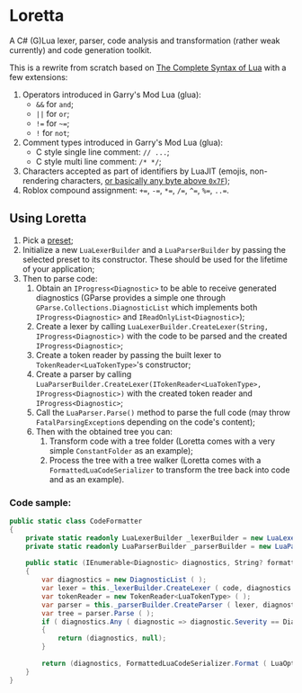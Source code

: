 # Loretta
A C# (G)Lua lexer, parser, code analysis and transformation (rather weak currently) and code generation toolkit.

This is a rewrite from scratch based on [The Complete Syntax of Lua](https://www.lua.org/manual/5.2/manual.html#9) with a few extensions:
1. Operators introduced in Garry's Mod Lua (glua):
    - `&&` for `and`;
    - `||` for `or`;
    - `!=` for `~=`;
    - `!` for `not`;
2. Comment types introduced in Garry's Mod Lua (glua):
    - C style single line comment: `// ...`;
    - C style multi line comment: `/* */`;
3. Characters accepted as part of identifiers by LuaJIT (emojis, non-rendering characters, [or basically any byte above `0x7F`](https://github.com/GGG-KILLER/Loretta/blob/e9b0bef6b3959c3365c311e80c68391dc6ac66e0/Loretta/Utilities/CharUtils.cs#L65-L87));
4. Roblox compound assignment: `+=`, `-=`, `*=`, `/=`, `^=`, `%=`, `..=`.

## Using Loretta
1. Pick a [preset](https://github.com/GGG-KILLER/Loretta/blob/e9b0bef6b3959c3365c311e80c68391dc6ac66e0/Loretta/LuaOptions.cs#L32-L119);
2. Initialize a new `LuaLexerBuilder` and a `LuaParserBuilder` by passing the selected preset to its constructor. These should be used for the lifetime of your application;
3. Then to parse code:
    1. Obtain an `IProgress<Diagnostic>` to be able to receive generated diagnostics (GParse provides a simple one through `GParse.Collections.DiagnosticList` which implements both `IProgress<Diagnostic>` and `IReadOnlyList<Diagnostic>`);
    2. Create a lexer by calling `LuaLexerBuilder.CreateLexer(String, IProgress<Diagnostic>)` with the code to be parsed and the created `IProgress<Diagnostic>`;
    3. Create a token reader by passing the built lexer to `TokenReader<LuaTokenType>`'s constructor;
    4. Create a parser by calling `LuaParserBuilder.CreateLexer(ITokenReader<LuaTokenType>, IProgress<Diagnostic>)` with the created token reader and `IProgress<Diagnostic>`;
    5. Call the `LuaParser.Parse()` method to parse the full code (may throw `FatalParsingException`s depending on the code's content);
    6. Then with the obtained tree you can:
        1. Transform code with a tree folder (Loretta comes with a very simple `ConstantFolder` as an example);
        2. Process the tree with a tree walker (Loretta comes with a `FormattedLuaCodeSerializer` to transform the tree back into code and as an example).

### Code sample:

```cs
public static class CodeFormatter
{
    private static readonly LuaLexerBuilder _lexerBuilder = new LuaLexerBuilder ( LuaOptions.GMod );
    private static readonly LuaParserBuilder _parserBuilder = new LuaParserBuilder ( LuaOptions.GMod );
    
    public static (IEnumerable<Diagnostic> diagnostics, String? formatted) Format ( String code )
    {
        var diagnostics = new DiagnosticList ( );
        var lexer = this._lexerBuilder.CreateLexer ( code, diagnostics );
        var tokenReader = new TokenReader<LuaTokenType> ( );
        var parser = this._parserBuilder.CreateParser ( lexer, diagnostics );
        var tree = parser.Parse ( );
        if ( diagnostics.Any ( diagnostic => diagnostic.Severity == DiagnosticSeverity.Error ) )
        {
            return (diagnostics, null);
        }
        
        return (diagnostics, FormattedLuaCodeSerializer.Format ( LuaOptions.GMod, tree ));
    }
}
```
